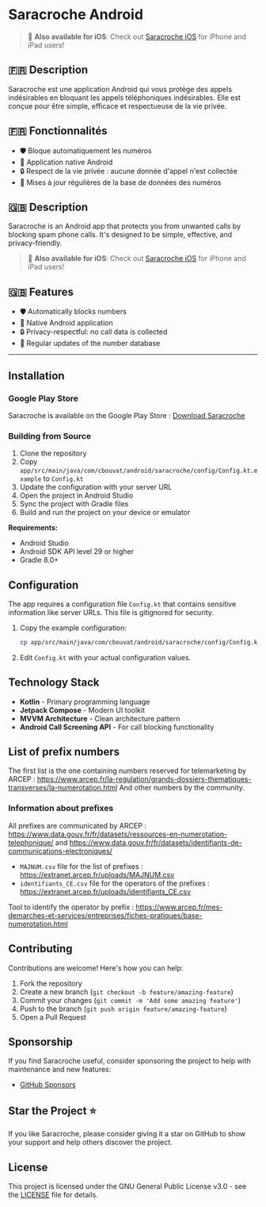 # Saracroche Android

> 📱 **Also available for iOS**: Check out [Saracroche iOS](https://github.com/cbouvat/saracroche) for iPhone and iPad users!

## 🇫🇷 Description

Saracroche est une application Android qui vous protège des appels indésirables en bloquant les appels téléphoniques indésirables. Elle est conçue pour être simple, efficace et respectueuse de la vie privée.

## 🇫🇷 Fonctionnalités

- 🛡️ Bloque automatiquement les numéros
- 📱 Application native Android
- 🔒 Respect de la vie privée : aucune donnée d'appel n'est collectée
- 🔄 Mises à jour régulières de la base de données des numéros

## 🇬🇧 Description

Saracroche is an Android app that protects you from unwanted calls by blocking spam phone calls. It's designed to be simple, effective, and privacy-friendly.

> 📱 **Also available for iOS**: Check out [Saracroche iOS](https://github.com/cbouvat/saracroche) for iPhone and iPad users!

## 🇬🇧 Features

- 🛡️ Automatically blocks numbers
- 📱 Native Android application
- 🔒 Privacy-respectful: no call data is collected
- 🔄 Regular updates of the number database

---

## Installation

### Google Play Store
Saracroche is available on the Google Play Store : [Download Saracroche](https://play.google.com/store/apps/details?id=com.cbouvat.android.saracroche)

### Building from Source
1. Clone the repository
2. Copy `app/src/main/java/com/cbouvat/android/saracroche/config/Config.kt.example` to `Config.kt`
3. Update the configuration with your server URL
4. Open the project in Android Studio
5. Sync the project with Gradle files
6. Build and run the project on your device or emulator

**Requirements:**
- Android Studio
- Android SDK API level 29 or higher
- Gradle 8.0+

## Configuration

The app requires a configuration file `Config.kt` that contains sensitive information like server URLs. This file is gitignored for security.

1. Copy the example configuration:
   ```bash
   cp app/src/main/java/com/cbouvat/android/saracroche/config/Config.kt.example app/src/main/java/com/cbouvat/android/saracroche/config/Config.kt
   ```

2. Edit `Config.kt` with your actual configuration values.

## Technology Stack

- **Kotlin** - Primary programming language
- **Jetpack Compose** - Modern UI toolkit
- **MVVM Architecture** - Clean architecture pattern
- **Android Call Screening API** - For call blocking functionality

## List of prefix numbers

The first list is the one containing numbers reserved for telemarketing by ARCEP : https://www.arcep.fr/la-regulation/grands-dossiers-thematiques-transverses/la-numerotation.html
And other numbers by the community.

### Information about prefixes

All prefixes are communicated by ARCEP : https://www.data.gouv.fr/fr/datasets/ressources-en-numerotation-telephonique/ and https://www.data.gouv.fr/fr/datasets/identifiants-de-communications-electroniques/
- `MAJNUM.csv` file for the list of prefixes : https://extranet.arcep.fr/uploads/MAJNUM.csv
- `identifiants_CE.csv` file for the operators of the prefixes : https://extranet.arcep.fr/uploads/identifiants_CE.csv

Tool to identify the operator by prefix : https://www.arcep.fr/mes-demarches-et-services/entreprises/fiches-pratiques/base-numerotation.html

## Contributing

Contributions are welcome! Here's how you can help:

1. Fork the repository
2. Create a new branch (`git checkout -b feature/amazing-feature`)
3. Commit your changes (`git commit -m 'Add some amazing feature'`)
4. Push to the branch (`git push origin feature/amazing-feature`)
5. Open a Pull Request

## Sponsorship

If you find Saracroche useful, consider sponsoring the project to help with maintenance and new features:

- [GitHub Sponsors](https://github.com/sponsors/cbouvat)

## Star the Project ⭐

If you like Saracroche, please consider giving it a star on GitHub to show your support and help others discover the project.

## License

This project is licensed under the GNU General Public License v3.0 - see the [LICENSE](LICENSE) file for details.
